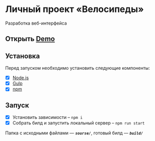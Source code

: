# Личный проект «Велосипеды»
Разработка веб-интерфейса

## Открыть [Demo](https://gladosq.github.io/)

## Установка
Перед запуском необходимо установить следующие компоненты:
- [x] [Node.js](https://nodejs.org/)
- [x] [Gulp](https://gulpjs.com/)
- [x] [npm](https://www.npmjs.com/)

## Запуск
- [x] Установить зависимости – `npm i`
- [x] Собрать билд и запустить локальный сервер – `npm run start`

Папка с исходными файлами — _**`sourse/`**_, готовый билд — _**`build/`**_
